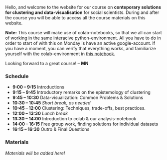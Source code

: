 Hello, and welcome to the website for our course on **conteporary solutions for clustering and data-visualisation** for social scientists.
During and after the course you will be able to access all the course materials on this website. 

**Note:** This course will make use of colab-notebooks, so that we all can start of working in the same interacive python-environment. All you have to do in order to start of with this on Monday is have an active google-account. If you have a moment, you can verify that everything works, and familiarize yourself with the colab-environment in [this notebook](https://colab.research.google.com/github/adamlamee/CODINGinK12/blob/master/notebooks/intro.ipynb).

Looking forward to a great course! – **MN**

### Schedule
* **9:00 – 9:15** Introductions 
* **9:15 – 9:45** Introductory remarks on the epistemology of clustering
* **9:45 – 10:30** Data-visualization: Common Problems & Solutions
* **10:30 – 10:45** *Short break, as needed*
* **10:45 – 12:00** Clustering: Techniques, trade-offs, best practices.
* **12:00 – 13:30** *Lunch break*
* **13:30 – 14:00** Introduction to colab & our analysis-notebook
* **14:00 – 16:15** Free group work, finding solutions for individual datasets
* **16:15 – 16:30** Outro & Final Questions

### Materials
*Materials will be added here!*
